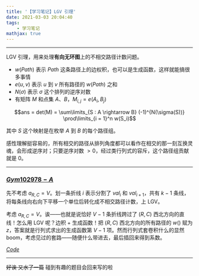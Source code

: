 ```yaml
---
title: '【学习笔记】LGV 引理'
date: 2021-03-03 20:04:40
tags:
    - 学习笔记
mathjax: true
---
```


---

LGV 引理，用来处理**有向无环图**上的不相交路径计数问题。

- $w(Path)$ 表示 $Path$ 这条路径上的边权积，也可以是生成函数，这样就能搞很多事情
- $e(u, v)$ 表示 $u$ 到 $v$ 所有路径的 $w(Path)$ 之和
- $N(\sigma)$ 表示 $\sigma$ 这个排列的逆序对数
- 有矩阵 $M$ 和点集 $A$、$B$，$M_{i, j} = e(A_i, B_j)$

$$ans = det(M) = \sum\limits_{S : A \rightarrow B} (-1)^{N(\sigma(S))} \prod\limits_{i = 1}^n w(S_i)$$

其中 $S$ 这个映射是在枚举 $A$ 到 $B$ 的每个路径组。

感性理解挺容易的，所有相交的路径从排列角度都可以看作在相交的那一刻互换灵魂，会形成逆序对；只要逆序对数 $> 0$，经过类行列式的容斥，这个路径组贡献就是 $0$。

---

### [$Gym102978-A$](https://codeforces.com/gym/102978/problem/A)

先不考虑 $a_{R, C} = V$。划一条折线 $i$ 表示分割了 $val_i$ 和 $val_{i + 1}$，共有 $k - 1$ 条线，将每条线向右向下平移一个单位后转化成不相交路径计数，上 LGV。

考虑 $a_{R, C} = V$。诶——也就是说恰好 $V - 1$ 条折线跨过了 $(R, C)$ 西北方向的直线！怎么用 LGV 呢？边积 + 生成函数！把 $(R, C)$ 西北方向的所有路径的 $w()$ 赋为 $z$，答案就是行列式求出的生成函数第 $V - 1$ 项。然而行列式套卷积什么的显然boom，考虑见过的套路——随便什么带进去，最后插回来得到系数。

[$Code$](https://vjudge.net/solution/29880391)

---

~~好诶 又水了一篇~~ 碰到有趣的题目会回来写的啦